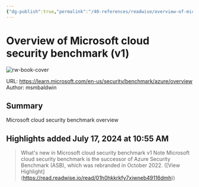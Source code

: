 ```yaml
---
{"dg-publish":true,"permalink":"/40-references/readwise/overview-of-microsoft-cloud-security-benchmark-v1/","tags":["rw/articles"]}
---
```


# Overview of Microsoft cloud security benchmark (v1)

![rw-book-cover](https://learn.microsoft.com/en-us/media/logos/logo-ms-social.png)
  
URL: https://learn.microsoft.com/en-us/security/benchmark/azure/overview
Author: msmbaldwin

## Summary

Microsoft cloud security benchmark overview

## Highlights added July 17, 2024 at 10:55 AM
>What's new in Microsoft cloud security benchmark v1
>Note
>Microsoft cloud security benchmark is the successor of Azure Security Benchmark (ASB), which was rebranded in October 2022. ([View Highlight] (https://read.readwise.io/read/01h0hkkrkfy7xjwneb49116dmh))


